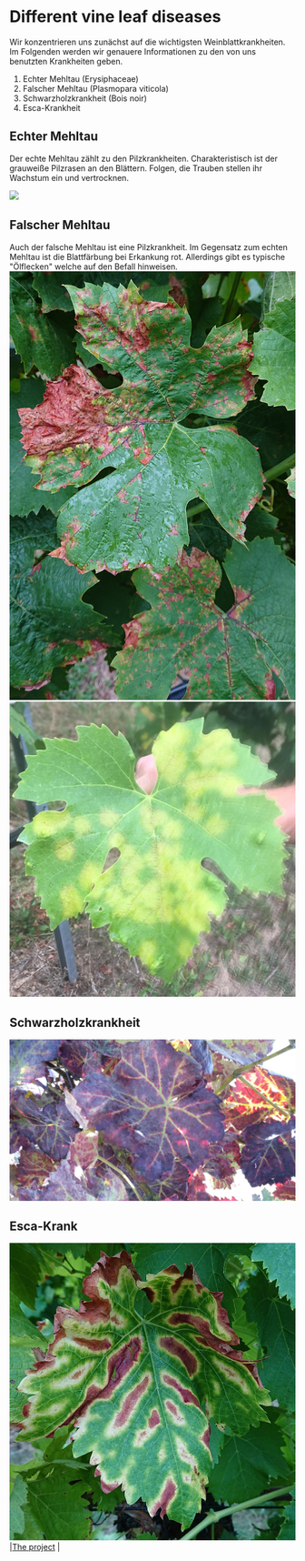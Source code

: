 # Different vine leaf diseases

Wir konzentrieren uns zunächst auf die wichtigsten Weinblattkrankheiten. Im Folgenden werden wir genauere Informationen zu den von uns benutzten Krankheiten geben.

1. Echter Mehltau (Erysiphaceae)
2. Falscher Mehltau (Plasmopara viticola)
3. Schwarzholzkrankheit (Bois noir)
4. Esca-Krankheit

## Echter Mehltau

Der echte Mehltau zählt zu den Pilzkrankheiten. Charakteristisch ist der grauweiße Pilzrasen an den Blättern. Folgen, die Trauben stellen ihr Wachstum ein und vertrocknen.  

![](./DSC_0036.JPG)

## Falscher Mehltau

Auch der falsche Mehltau ist eine Pilzkrankheit. Im Gegensatz zum echten Mehltau ist die Blattfärbung bei Erkankung rot. Allerdings gibt es typische "Ölflecken" welche auf den Befall hinweisen.
![](./DSC_0159.JPG)
![](./f34c1f70-5f11-45e7-83aa-af7534d35027.jpg)
## Schwarzholzkrankheit
![](./Schwarzholzkrankheit_Bild.jpg)
## Esca-Krank
![](./esca.JPG)
|[The project](https://matheli.github.io/Vine-leaf-diseases-and-AI/) |
